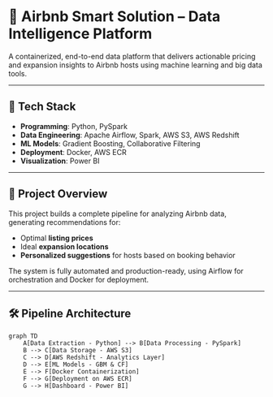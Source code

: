 # 🏡 Airbnb Smart Solution – Data Intelligence Platform

A containerized, end-to-end data platform that delivers actionable pricing and expansion insights to Airbnb hosts using machine learning and big data tools.

---

## 🔧 Tech Stack

- **Programming**: Python, PySpark
- **Data Engineering**: Apache Airflow, Spark, AWS S3, AWS Redshift
- **ML Models**: Gradient Boosting, Collaborative Filtering
- **Deployment**: Docker, AWS ECR
- **Visualization**: Power BI

---

## 🚀 Project Overview

This project builds a complete pipeline for analyzing Airbnb data, generating recommendations for:
- Optimal **listing prices**
- Ideal **expansion locations**
- **Personalized suggestions** for hosts based on booking behavior

The system is fully automated and production-ready, using Airflow for orchestration and Docker for deployment.

---

## 🛠️ Pipeline Architecture

```mermaid
graph TD
    A[Data Extraction - Python] --> B[Data Processing - PySpark]
    B --> C[Data Storage - AWS S3]
    C --> D[AWS Redshift - Analytics Layer]
    D --> E[ML Models - GBM & CF]
    E --> F[Docker Containerization]
    F --> G[Deployment on AWS ECR]
    G --> H[Dashboard - Power BI]
